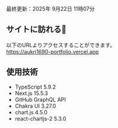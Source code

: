 最終更新：2025年 9月22日 11時07分<br> 

## サイトに訪れる🎉
以下のURLよりアクセスすることができます。<br>
https://aukri1690-portfolio.vercel.app

## 使用技術
- TypeScript 5.9.2
- Next.js 15.5.3
- GitHub GraphQL API
- Chakra UI 3.27.0
- chart.js 4.5.0
- react-chartjs-2 5.3.0
